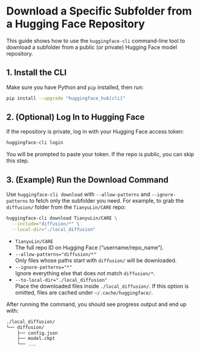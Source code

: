 # Download a Specific Subfolder from a Hugging Face Repository

This guide shows how to use the `huggingface-cli` command-line tool to download a subfolder from a public (or private) Hugging Face model repository.

## 1. Install the CLI

Make sure you have Python and `pip` installed, then run:

```bash
pip install --upgrade "huggingface_hub[cli]"
```

## 2. (Optional) Log In to Hugging Face

If the repository is private, log in with your Hugging Face access token:

```bash
huggingface-cli login
```

You will be prompted to paste your token.
If the repo is public, you can skip this step.

## 3. (Example) Run the Download Command

Use `huggingface-cli download` with `--allow-patterns` and `--ignore-patterns` to fetch only the subfolder you need. For example, to grab the `diffusion/` folder from the `TianyuLin/CARE` repo:

```bash
huggingface-cli download TianyuLin/CARE \
  --include="diffusion/*" \
  --local-dir="./local_diffusion"
```

- `TianyuLin/CARE`  
  The full repo ID on Hugging Face (“username/repo_name”).  
- `--allow-patterns="diffusion/*"`  
  Only files whose paths start with `diffusion/` will be downloaded.  
- `--ignore-patterns="*"`  
  Ignore everything else that does not match `diffusion/*`.  
- `--to-local-dir="./local_diffusion"`  
  Place the downloaded files inside `./local_diffusion/`. If this option is omitted, files are cached under `~/.cache/huggingface/`.

After running the command, you should see progress output and end up with:

```bash
./local_diffusion/
└── diffusion/
    ├── config.json
    ├── model.ckpt
    └── ...
```
